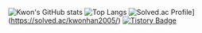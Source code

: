 ![Kwon's GitHub stats](https://github-readme-stats.vercel.app/api?username=kwon5an&show_icons=true&theme=tokyonight)
![Top Langs](https://github-readme-stats.vercel.app/api/top-langs/?username=kwon5an&layout=compact&theme=merko)
![Solved.ac Profile](http://mazassumnida.wtf/api/v2/generate_badge?boj=kwonhan2005)](https://solved.ac/kwonhan2005/)
[![Tistory Badge](https://img.shields.io/badge/Tech%20Blog-555263?style=flat&logoColor=white)]("https://velog.io/@kwonhan/posts")

<!--
**kwon5an/kwon5an** is a ✨ _special_ ✨ repository because its `README.md` (this file) appears on your GitHub profile.

Here are some ideas to get you started:

- 🔭 I’m currently working on ...
- 🌱 I’m currently learning ...
- 👯 I’m looking to collaborate on ...
- 🤔 I’m looking for help with ...
- 💬 Ask me about ...
- 📫 How to reach me: ...
- 😄 Pronouns: ...
- ⚡ Fun fact: ...
-->
